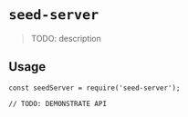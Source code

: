 # `seed-server`

> TODO: description

## Usage

```
const seedServer = require('seed-server');

// TODO: DEMONSTRATE API
```
